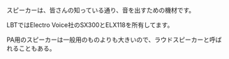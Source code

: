 スピーカーは、皆さんの知っている通り、音を出すための機材です。

LBTではElectro Voice社のSX300とELX118を所有してます。

PA用のスピーカーは一般用のものよりも大きいので、ラウドスピーカーと呼ばれることもある。

